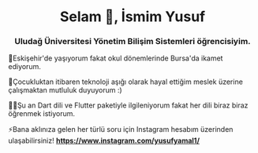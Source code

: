 
<h1 align="center">Selam 👋, İsmim Yusuf</h1>
<h3 align="center">Uludağ Üniversitesi Yönetim Bilişim Sistemleri öğrencisiyim.</h3>

🌆Eskişehir'de yaşıyorum fakat okul dönemlerinde Bursa'da ikamet ediyorum.

🚸Çocukluktan itibaren teknoloji aşığı olarak hayal ettiğim meslek üzerine çalışmaktan mutluluk duyuyorum :)

👨‍💻Şu an Dart dili ve Flutter paketiyle ilgileniyorum fakat her dili biraz biraz öğrenmek istiyorum.

⚡Bana aklınıza gelen her türlü soru için Instagram hesabım üzerinden ulaşabilirsiniz!
**https://www.instagram.com/yusufyamal1/**




<!--
**yusuferdemyamali/yusuferdemyamali** is a ✨ _special_ ✨ repository because its `README.md` (this file) appears on your GitHub profile.

Here are some ideas to get you started:

- 🔭 I’m currently working on ...
- 🌱 I’m currently learning ...
- 👯 I’m looking to collaborate on ...
- 🤔 I’m looking for help with ...
- 💬 Ask me about ...
- 📫 How to reach me: ...
- 😄 Pronouns: ...
- ⚡ Fun fact: ...
-->
